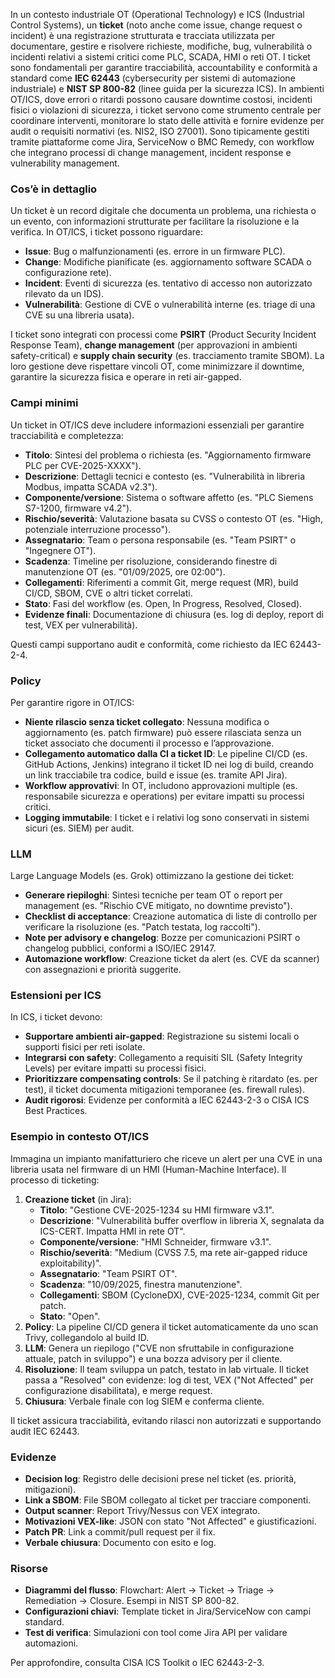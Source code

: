 In un contesto industriale OT (Operational Technology) e ICS (Industrial Control Systems), un **ticket** (noto anche come issue, change request o incident) è una registrazione strutturata e tracciata utilizzata per documentare, gestire e risolvere richieste, modifiche, bug, vulnerabilità o incidenti relativi a sistemi critici come PLC, SCADA, HMI o reti OT. I ticket sono fondamentali per garantire tracciabilità, accountability e conformità a standard come **IEC 62443** (cybersecurity per sistemi di automazione industriale) e **NIST SP 800-82** (linee guida per la sicurezza ICS). In ambienti OT/ICS, dove errori o ritardi possono causare downtime costosi, incidenti fisici o violazioni di sicurezza, i ticket servono come strumento centrale per coordinare interventi, monitorare lo stato delle attività e fornire evidenze per audit o requisiti normativi (es. NIS2, ISO 27001). Sono tipicamente gestiti tramite piattaforme come Jira, ServiceNow o BMC Remedy, con workflow che integrano processi di change management, incident response e vulnerability management.

### Cos’è in dettaglio
Un ticket è un record digitale che documenta un problema, una richiesta o un evento, con informazioni strutturate per facilitare la risoluzione e la verifica. In OT/ICS, i ticket possono riguardare:
- **Issue**: Bug o malfunzionamenti (es. errore in un firmware PLC).
- **Change**: Modifiche pianificate (es. aggiornamento software SCADA o configurazione rete).
- **Incident**: Eventi di sicurezza (es. tentativo di accesso non autorizzato rilevato da un IDS).
- **Vulnerabilità**: Gestione di CVE o vulnerabilità interne (es. triage di una CVE su una libreria usata).

I ticket sono integrati con processi come **PSIRT** (Product Security Incident Response Team), **change management** (per approvazioni in ambienti safety-critical) e **supply chain security** (es. tracciamento tramite SBOM). La loro gestione deve rispettare vincoli OT, come minimizzare il downtime, garantire la sicurezza fisica e operare in reti air-gapped.

### Campi minimi
Un ticket in OT/ICS deve includere informazioni essenziali per garantire tracciabilità e completezza:
- **Titolo**: Sintesi del problema o richiesta (es. "Aggiornamento firmware PLC per CVE-2025-XXXX").
- **Descrizione**: Dettagli tecnici e contesto (es. "Vulnerabilità in libreria Modbus, impatta SCADA v2.3").
- **Componente/versione**: Sistema o software affetto (es. "PLC Siemens S7-1200, firmware v4.2").
- **Rischio/severità**: Valutazione basata su CVSS o contesto OT (es. "High, potenziale interruzione processo").
- **Assegnatario**: Team o persona responsabile (es. "Team PSIRT" o "Ingegnere OT").
- **Scadenza**: Timeline per risoluzione, considerando finestre di manutenzione OT (es. "01/09/2025, ore 02:00").
- **Collegamenti**: Riferimenti a commit Git, merge request (MR), build CI/CD, SBOM, CVE o altri ticket correlati.
- **Stato**: Fasi del workflow (es. Open, In Progress, Resolved, Closed).
- **Evidenze finali**: Documentazione di chiusura (es. log di deploy, report di test, VEX per vulnerabilità).

Questi campi supportano audit e conformità, come richiesto da IEC 62443-2-4.

### Policy
Per garantire rigore in OT/ICS:
- **Niente rilascio senza ticket collegato**: Nessuna modifica o aggiornamento (es. patch firmware) può essere rilasciata senza un ticket associato che documenti il processo e l’approvazione.
- **Collegamento automatico dalla CI a ticket ID**: Le pipeline CI/CD (es. GitHub Actions, Jenkins) integrano il ticket ID nei log di build, creando un link tracciabile tra codice, build e issue (es. tramite API Jira).
- **Workflow approvativi**: In OT, includono approvazioni multiple (es. responsabile sicurezza e operations) per evitare impatti su processi critici.
- **Logging immutabile**: I ticket e i relativi log sono conservati in sistemi sicuri (es. SIEM) per audit.

### LLM
Large Language Models (es. Grok) ottimizzano la gestione dei ticket:
- **Generare riepiloghi**: Sintesi tecniche per team OT o report per management (es. "Rischio CVE mitigato, no downtime previsto").
- **Checklist di acceptance**: Creazione automatica di liste di controllo per verificare la risoluzione (es. "Patch testata, log raccolti").
- **Note per advisory e changelog**: Bozze per comunicazioni PSIRT o changelog pubblici, conformi a ISO/IEC 29147.
- **Automazione workflow**: Creazione ticket da alert (es. CVE da scanner) con assegnazioni e priorità suggerite.

### Estensioni per ICS
In ICS, i ticket devono:
- **Supportare ambienti air-gapped**: Registrazione su sistemi locali o supporti fisici per reti isolate.
- **Integrarsi con safety**: Collegamento a requisiti SIL (Safety Integrity Levels) per evitare impatti su processi fisici.
- **Prioritizzare compensating controls**: Se il patching è ritardato (es. per test), il ticket documenta mitigazioni temporanee (es. firewall rules).
- **Audit rigorosi**: Evidenze per conformità a IEC 62443-2-3 o CISA ICS Best Practices.

### Esempio in contesto OT/ICS
Immagina un impianto manifatturiero che riceve un alert per una CVE in una libreria usata nel firmware di un HMI (Human-Machine Interface). Il processo di ticketing:
1. **Creazione ticket** (in Jira):
   - **Titolo**: "Gestione CVE-2025-1234 su HMI firmware v3.1".
   - **Descrizione**: "Vulnerabilità buffer overflow in libreria X, segnalata da ICS-CERT. Impatta HMI in rete OT".
   - **Componente/versione**: "HMI Schneider, firmware v3.1".
   - **Rischio/severità**: "Medium (CVSS 7.5, ma rete air-gapped riduce exploitability)".
   - **Assegnatario**: "Team PSIRT OT".
   - **Scadenza**: "10/09/2025, finestra manutenzione".
   - **Collegamenti**: SBOM (CycloneDX), CVE-2025-1234, commit Git per patch.
   - **Stato**: "Open".
2. **Policy**: La pipeline CI/CD genera il ticket automaticamente da uno scan Trivy, collegandolo al build ID.
3. **LLM**: Genera un riepilogo ("CVE non sfruttabile in configurazione attuale, patch in sviluppo") e una bozza advisory per il cliente.
4. **Risoluzione**: Il team sviluppa un patch, testato in lab virtuale. Il ticket passa a "Resolved" con evidenze: log di test, VEX ("Not Affected" per configurazione disabilitata), e merge request.
5. **Chiusura**: Verbale finale con log SIEM e conferma cliente.

Il ticket assicura tracciabilità, evitando rilasci non autorizzati e supportando audit IEC 62443.

### Evidenze
- **Decision log**: Registro delle decisioni prese nel ticket (es. priorità, mitigazioni).
- **Link a SBOM**: File SBOM collegato al ticket per tracciare componenti.
- **Output scanner**: Report Trivy/Nessus con VEX integrato.
- **Motivazioni VEX-like**: JSON con stato "Not Affected" e giustificazioni.
- **Patch PR**: Link a commit/pull request per il fix.
- **Verbale chiusura**: Documento con esito e log.

### Risorse
- **Diagrammi del flusso**: Flowchart: Alert → Ticket → Triage → Remediation → Closure. Esempi in NIST SP 800-82.
- **Configurazioni chiavi**: Template ticket in Jira/ServiceNow con campi standard.
- **Test di verifica**: Simulazioni con tool come Jira API per validare automazioni.

Per approfondire, consulta CISA ICS Toolkit o IEC 62443-2-3.